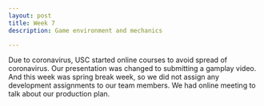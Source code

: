 ```yaml
---
layout: post
title: Week 7
description: Game environment and mechanics

---
```


Due to coronavirus, USC started online courses to avoid spread of coronavirus. Our presentation was changed to submitting a gamplay video. And this week was spring break week, so we did not assign any development assignments to our team members. We had online meeting to talk about our production plan.